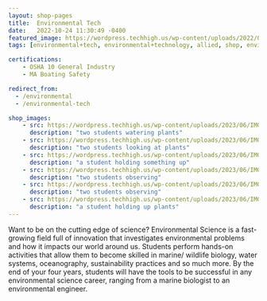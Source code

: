 ```yaml
---
layout: shop-pages
title:  Environmental Tech
date:   2022-10-24 11:30:49 -0400
featured_image: https://wordpress.techhigh.us/wp-content/uploads/2022/04/chuttersnap-UmncJq4KPcA-unsplash-1.jpg
tags: [environmental+tech, environmental+technology, allied, shop, environmental, allied+academy]

certifications:
    - OSHA 10 General Industry
    - MA Boating Safety 

redirect_from:
  - /environmental
  - /environmental-tech

shop_images:
    - src: https://wordpress.techhigh.us/wp-content/uploads/2023/06/IMG_5255-JPG.jpg
      description: "two students watering plants"
    - src: https://wordpress.techhigh.us/wp-content/uploads/2023/06/IMG_7299-JPG.jpg
      description: "two students looking at plants"
    - src: https://wordpress.techhigh.us/wp-content/uploads/2023/06/IMG_5624-JPG.jpg
      description: "a student holding something up"
    - src: https://wordpress.techhigh.us/wp-content/uploads/2023/06/IMG_7264-JPG.jpg
      description: "two students observing"
    - src: https://wordpress.techhigh.us/wp-content/uploads/2023/06/IMG_7862-JPG.jpg
      description: "two students observing"
    - src: https://wordpress.techhigh.us/wp-content/uploads/2023/06/IMG_5618.JPG.jpg
      description: "a student holding up plants"
---
```

Want to be on the cutting edge of science? Environmental Science is a fast-growing field full of innovation that investigates environmental problems and how it impacts our world around us. Students perform hands-on activities that allow them to become skilled in marine/ wildlife biology, water systems, oceanography, sustainability practices and so much more. By the end of your four years, students will have the tools to be successful in any environmental science career, ranging from a marine biologist to an environmental engineer.


